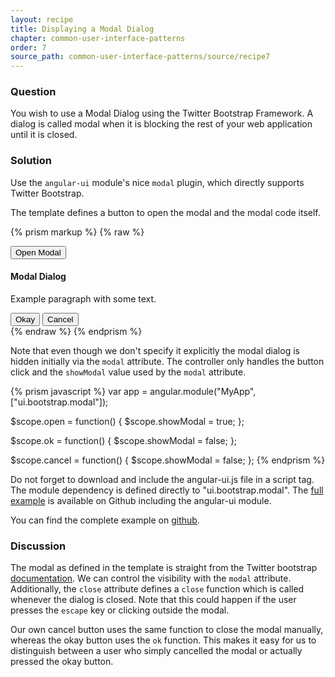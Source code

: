 ```yaml
---
layout: recipe
title: Displaying a Modal Dialog
chapter: common-user-interface-patterns
order: 7
source_path: common-user-interface-patterns/source/recipe7
---
```


### Question
You wish to use a Modal Dialog using the Twitter Bootstrap Framework. A dialog is called modal when it is blocking the rest of your web application until it is closed.

### Solution
Use the `angular-ui` module's nice `modal` plugin, which directly supports Twitter Bootstrap.

The template defines a button to open the modal and the modal code itself.

{% prism markup %}
{% raw %}
<body ng-app="MyApp" ng-controller="MyCtrl">

  <button class="btn" ng-click="open()">Open Modal</button>

  <div modal="showModal" close="cancel()">
    <div class="modal-header">
        <h4>Modal Dialog</h4>
    </div>
    <div class="modal-body">
        <p>Example paragraph with some text.</p>
    </div>
    <div class="modal-footer">
      <button class="btn btn-success" ng-click="ok()">Okay</button>
      <button class="btn" ng-click="cancel()">Cancel</button>
    </div>
  </div>

</body>
{% endraw %}
{% endprism %}

Note that even though we don't specify it explicitly the modal dialog is hidden initially via the `modal` attribute. The controller only handles the button click and the `showModal` value used by the `modal` attribute.

{% prism javascript %}
var app = angular.module("MyApp", ["ui.bootstrap.modal"]);

$scope.open = function() {
  $scope.showModal = true;
};

$scope.ok = function() {
  $scope.showModal = false;
};

$scope.cancel = function() {
  $scope.showModal = false;
};
{% endprism %}

Do not forget to download and include the angular-ui.js file in a script tag. The module dependency is defined directly to "ui.bootstrap.modal". The [full example](https://github.com/fdietz/recipes-with-angular-js-examples/tree/master/chapter8/recipe7) is available on Github including the angular-ui module.

You can find the complete example on [github](https://github.com/fdietz/recipes-with-angular-js-examples/tree/master/chapter8/recipe7).

### Discussion
The modal as defined in the template is straight from the Twitter bootstrap [documentation](http://twitter.github.com/bootstrap/javascript.html#modals). We can control the visibility with the `modal` attribute. Additionally, the `close` attribute defines a `close` function which is called whenever the dialog is closed. Note that this could happen if the user presses the `escape` key or clicking outside the modal.

Our own cancel button uses the same function to close the modal manually, whereas the okay button uses the `ok` function. This makes it easy for us to distinguish between a user who simply cancelled the modal or actually pressed the okay button.

